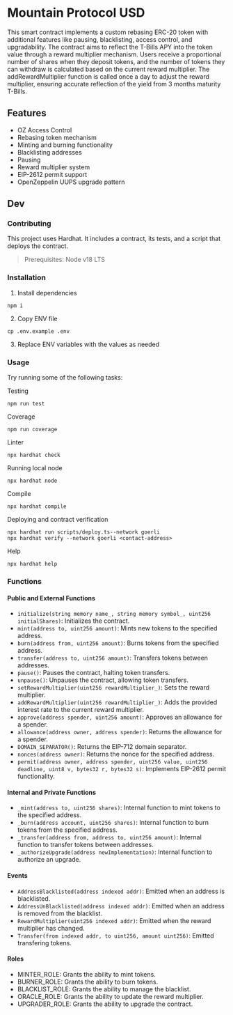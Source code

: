 # Mountain Protocol USD

This smart contract implements a custom rebasing ERC-20 token with additional features like pausing, blacklisting, access control, and upgradability. The contract aims to reflect the T-Bills APY into the token value through a reward multiplier mechanism. Users receive a proportional number of shares when they deposit tokens, and the number of tokens they can withdraw is calculated based on the current reward multiplier. The addRewardMultiplier function is called once a day to adjust the reward multiplier, ensuring accurate reflection of the yield from 3 months maturity T-Bills.

## Features

- OZ Access Control
- Rebasing token mechanism
- Minting and burning functionality
- Blacklisting addresses
- Pausing
- Reward multiplier system
- EIP-2612 permit support
- OpenZeppelin UUPS upgrade pattern

## Dev

### Contributing

This project uses Hardhat. It includes a contract, its tests, and a script that deploys the contract.

> Prerequisites: Node v18 LTS

### Installation

1. Install dependencies
```shell
npm i
```

2. Copy ENV file
```shell
cp .env.example .env
```

3. Replace ENV variables with the values as needed

### Usage

Try running some of the following tasks:

Testing
```shell
npm run test
```

Coverage
```shell
npm run coverage
```

Linter
```shell
npx hardhat check
```

Running local node
```shell
npx hardhat node
```

Compile
```shell
npx hardhat compile
```

Deploying and contract verification
```shell
npx hardhat run scripts/deploy.ts--network goerli
npx hardhat verify --network goerli <contact-address>
```

Help
```shell
npx hardhat help
```

### Functions

#### Public and External Functions

- `initialize(string memory name_, string memory symbol_, uint256 initialShares)`: Initializes the contract.
- `mint(address to, uint256 amount)`: Mints new tokens to the specified address.
- `burn(address from, uint256 amount)`: Burns tokens from the specified address.
- `transfer(address to, uint256 amount)`: Transfers tokens between addresses.
- `pause()`: Pauses the contract, halting token transfers.
- `unpause()`: Unpauses the contract, allowing token transfers.
- `setRewardMultiplier(uint256 rewardMultiplier_)`: Sets the reward multiplier.
- `addRewardMultiplier(uint256 rewardMultiplier_)`: Adds the provided interest rate to the current reward multiplier.
- `approve(address spender, uint256 amount)`: Approves an allowance for a spender.
- `allowance(address owner, address spender)`: Returns the allowance for a spender.
- `DOMAIN_SEPARATOR()`: Returns the EIP-712 domain separator.
- `nonces(address owner)`: Returns the nonce for the specified address.
- `permit(address owner, address spender, uint256 value, uint256 deadline, uint8 v, bytes32 r, bytes32 s)`: Implements EIP-2612 permit functionality.

#### Internal and Private Functions

- `_mint(address to, uint256 shares)`: Internal function to mint tokens to the specified address.
- `_burn(address account, uint256 shares)`: Internal function to burn tokens from the specified address.
- `_transfer(address from, address to, uint256 amount)`: Internal function to transfer tokens between addresses.
- `_authorizeUpgrade(address newImplementation)`: Internal function to authorize an upgrade.

#### Events

- `AddressBlacklisted(address indexed addr)`: Emitted when an address is blacklisted.
- `AddressUnBlacklisted(address indexed addr)`: Emitted when an address is removed from the blacklist.
- `RewardMultiplier(uint256 indexed addr)`: Emitted when the reward multiplier has changed.
- `Transfer(from indexed addr, to uint256, amount uint256)`: Emitted transfering tokens.


#### Roles

- MINTER_ROLE: Grants the ability to mint tokens.
- BURNER_ROLE: Grants the ability to burn tokens.
- BLACKLIST_ROLE: Grants the ability to manage the blacklist.
- ORACLE_ROLE: Grants the ability to update the reward multiplier.
- UPGRADER_ROLE: Grants the ability to upgrade the contract.
